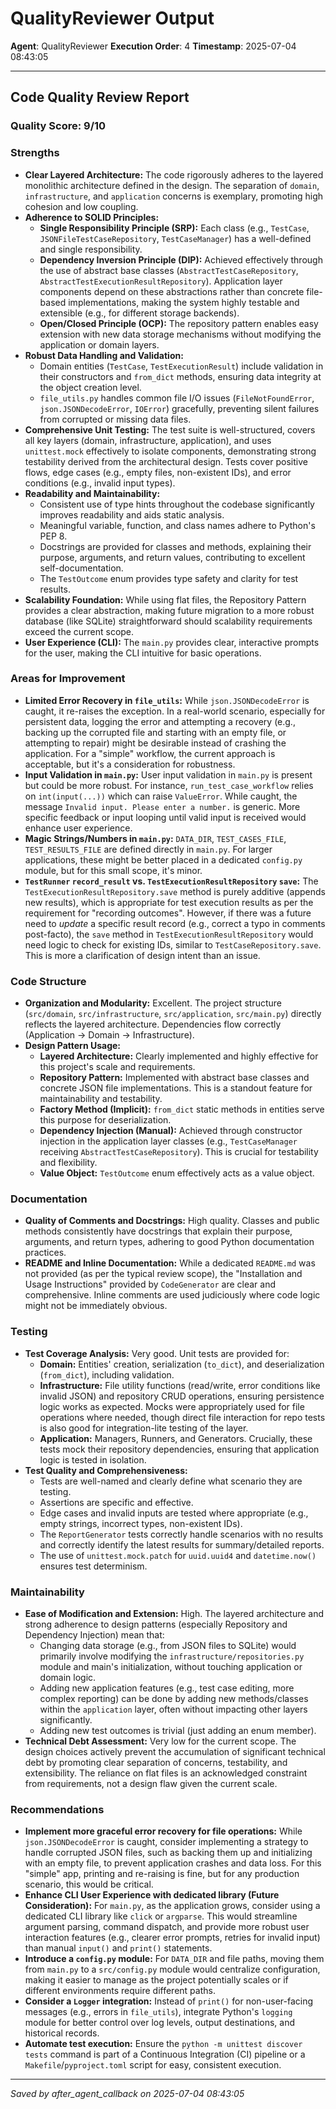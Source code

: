 # QualityReviewer Output
**Agent**: QualityReviewer
**Execution Order**: 4
**Timestamp**: 2025-07-04 08:43:05

---

## Code Quality Review Report

### Quality Score: 9/10

### Strengths
*   **Clear Layered Architecture:** The code rigorously adheres to the layered monolithic architecture defined in the design. The separation of `domain`, `infrastructure`, and `application` concerns is exemplary, promoting high cohesion and low coupling.
*   **Adherence to SOLID Principles:**
    *   **Single Responsibility Principle (SRP):** Each class (e.g., `TestCase`, `JSONFileTestCaseRepository`, `TestCaseManager`) has a well-defined and single responsibility.
    *   **Dependency Inversion Principle (DIP):** Achieved effectively through the use of abstract base classes (`AbstractTestCaseRepository`, `AbstractTestExecutionResultRepository`). Application layer components depend on these abstractions rather than concrete file-based implementations, making the system highly testable and extensible (e.g., for different storage backends).
    *   **Open/Closed Principle (OCP):** The repository pattern enables easy extension with new data storage mechanisms without modifying the application or domain layers.
*   **Robust Data Handling and Validation:**
    *   Domain entities (`TestCase`, `TestExecutionResult`) include validation in their constructors and `from_dict` methods, ensuring data integrity at the object creation level.
    *   `file_utils.py` handles common file I/O issues (`FileNotFoundError`, `json.JSONDecodeError`, `IOError`) gracefully, preventing silent failures from corrupted or missing data files.
*   **Comprehensive Unit Testing:** The test suite is well-structured, covers all key layers (domain, infrastructure, application), and uses `unittest.mock` effectively to isolate components, demonstrating strong testability derived from the architectural design. Tests cover positive flows, edge cases (e.g., empty files, non-existent IDs), and error conditions (e.g., invalid input types).
*   **Readability and Maintainability:**
    *   Consistent use of type hints throughout the codebase significantly improves readability and aids static analysis.
    *   Meaningful variable, function, and class names adhere to Python's PEP 8.
    *   Docstrings are provided for classes and methods, explaining their purpose, arguments, and return values, contributing to excellent self-documentation.
    *   The `TestOutcome` enum provides type safety and clarity for test results.
*   **Scalability Foundation:** While using flat files, the Repository Pattern provides a clear abstraction, making future migration to a more robust database (like SQLite) straightforward should scalability requirements exceed the current scope.
*   **User Experience (CLI):** The `main.py` provides clear, interactive prompts for the user, making the CLI intuitive for basic operations.

### Areas for Improvement
*   **Limited Error Recovery in `file_utils`:** While `json.JSONDecodeError` is caught, it re-raises the exception. In a real-world scenario, especially for persistent data, logging the error and attempting a recovery (e.g., backing up the corrupted file and starting with an empty file, or attempting to repair) might be desirable instead of crashing the application. For a "simple" workflow, the current approach is acceptable, but it's a consideration for robustness.
*   **Input Validation in `main.py`:** User input validation in `main.py` is present but could be more robust. For instance, `run_test_case_workflow` relies on `int(input(...))` which can raise `ValueError`. While caught, the message `Invalid input. Please enter a number.` is generic. More specific feedback or input looping until valid input is received would enhance user experience.
*   **Magic Strings/Numbers in `main.py`:** `DATA_DIR`, `TEST_CASES_FILE`, `TEST_RESULTS_FILE` are defined directly in `main.py`. For larger applications, these might be better placed in a dedicated `config.py` module, but for this small scope, it's minor.
*   **`TestRunner` `record_result` vs. `TestExecutionResultRepository` `save`:** The `TestExecutionResultRepository.save` method is purely additive (appends new results), which is appropriate for test execution results as per the requirement for "recording outcomes". However, if there was a future need to *update* a specific result record (e.g., correct a typo in comments post-facto), the `save` method in `TestExecutionResultRepository` would need logic to check for existing IDs, similar to `TestCaseRepository.save`. This is more a clarification of design intent than an issue.

### Code Structure
*   **Organization and Modularity:** Excellent. The project structure (`src/domain`, `src/infrastructure`, `src/application`, `src/main.py`) directly reflects the layered architecture. Dependencies flow correctly (Application -> Domain -> Infrastructure).
*   **Design Pattern Usage:**
    *   **Layered Architecture:** Clearly implemented and highly effective for this project's scale and requirements.
    *   **Repository Pattern:** Implemented with abstract base classes and concrete JSON file implementations. This is a standout feature for maintainability and testability.
    *   **Factory Method (Implicit):** `from_dict` static methods in entities serve this purpose for deserialization.
    *   **Dependency Injection (Manual):** Achieved through constructor injection in the application layer classes (e.g., `TestCaseManager` receiving `AbstractTestCaseRepository`). This is crucial for testability and flexibility.
    *   **Value Object:** `TestOutcome` enum effectively acts as a value object.

### Documentation
*   **Quality of Comments and Docstrings:** High quality. Classes and public methods consistently have docstrings that explain their purpose, arguments, and return types, adhering to good Python documentation practices.
*   **README and Inline Documentation:** While a dedicated `README.md` was not provided (as per the typical review scope), the "Installation and Usage Instructions" provided by `CodeGenerator` are clear and comprehensive. Inline comments are used judiciously where code logic might not be immediately obvious.

### Testing
*   **Test Coverage Analysis:** Very good. Unit tests are provided for:
    *   **Domain:** Entities' creation, serialization (`to_dict`), and deserialization (`from_dict`), including validation.
    *   **Infrastructure:** File utility functions (read/write, error conditions like invalid JSON) and repository CRUD operations, ensuring persistence logic works as expected. Mocks were appropriately used for file operations where needed, though direct file interaction for repo tests is also good for integration-lite testing of the layer.
    *   **Application:** Managers, Runners, and Generators. Crucially, these tests mock their repository dependencies, ensuring that application logic is tested in isolation.
*   **Test Quality and Comprehensiveness:**
    *   Tests are well-named and clearly define what scenario they are testing.
    *   Assertions are specific and effective.
    *   Edge cases and invalid inputs are tested where appropriate (e.g., empty strings, incorrect types, non-existent IDs).
    *   The `ReportGenerator` tests correctly handle scenarios with no results and correctly identify the latest results for summary/detailed reports.
    *   The use of `unittest.mock.patch` for `uuid.uuid4` and `datetime.now()` ensures test determinism.

### Maintainability
*   **Ease of Modification and Extension:** High. The layered architecture and strong adherence to design patterns (especially Repository and Dependency Injection) mean that:
    *   Changing data storage (e.g., from JSON files to SQLite) would primarily involve modifying the `infrastructure/repositories.py` module and main's initialization, without touching application or domain logic.
    *   Adding new application features (e.g., test case editing, more complex reporting) can be done by adding new methods/classes within the `application` layer, often without impacting other layers significantly.
    *   Adding new test outcomes is trivial (just adding an enum member).
*   **Technical Debt Assessment:** Very low for the current scope. The design choices actively prevent the accumulation of significant technical debt by promoting clear separation of concerns, testability, and extensibility. The reliance on flat files is an acknowledged constraint from requirements, not a design flaw given the current scale.

### Recommendations
*   **Implement more graceful error recovery for file operations:** While `json.JSONDecodeError` is caught, consider implementing a strategy to handle corrupted JSON files, such as backing them up and initializing with an empty file, to prevent application crashes and data loss. For this "simple" app, printing and re-raising is fine, but for any production scenario, this would be critical.
*   **Enhance CLI User Experience with dedicated library (Future Consideration):** For `main.py`, as the application grows, consider using a dedicated CLI library like `click` or `argparse`. This would streamline argument parsing, command dispatch, and provide more robust user interaction features (e.g., clearer error prompts, retries for invalid input) than manual `input()` and `print()` statements.
*   **Introduce a `config.py` module:** For `DATA_DIR` and file paths, moving them from `main.py` to a `src/config.py` module would centralize configuration, making it easier to manage as the project potentially scales or if different environments require different paths.
*   **Consider a `Logger` integration:** Instead of `print()` for non-user-facing messages (e.g., errors in `file_utils`), integrate Python's `logging` module for better control over log levels, output destinations, and historical records.
*   **Automate test execution:** Ensure the `python -m unittest discover tests` command is part of a Continuous Integration (CI) pipeline or a `Makefile`/`pyproject.toml` script for easy, consistent execution.

---
*Saved by after_agent_callback on 2025-07-04 08:43:05*

